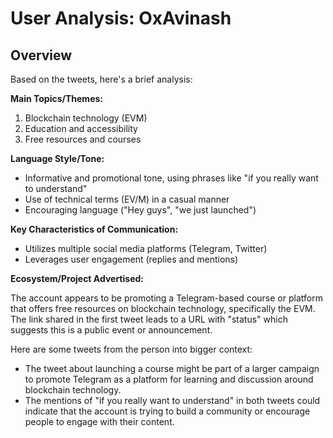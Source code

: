 # User Analysis: OxAvinash

## Overview

Based on the tweets, here's a brief analysis:

**Main Topics/Themes:**

1. Blockchain technology (EVM)
2. Education and accessibility
3. Free resources and courses

**Language Style/Tone:**

* Informative and promotional tone, using phrases like "if you really want to understand"
* Use of technical terms (EV/M) in a casual manner
* Encouraging language ("Hey guys", "we just launched")

**Key Characteristics of Communication:**

* Utilizes multiple social media platforms (Telegram, Twitter)
* Leverages user engagement (replies and mentions)

**Ecosystem/Project Advertised:**

The account appears to be promoting a Telegram-based course or platform that offers free resources on blockchain technology, specifically the EVM. The link shared in the first tweet leads to a URL with "status" which suggests this is a public event or announcement.

Here are some tweets from the person into bigger context:

* The tweet about launching a course might be part of a larger campaign to promote Telegram as a platform for learning and discussion around blockchain technology.
* The mentions of "if you really want to understand" in both tweets could indicate that the account is trying to build a community or encourage people to engage with their content.